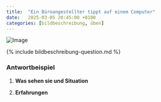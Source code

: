 ```yaml
---
title:  "Ein Büroangestellter tippt auf einem Computer"
date:   2025-03-05 20:45:00 +0100
categories: [bildbeschreibung, üben]
---
```


![Image]({{site.baseurl}}/uploads/EinBuroangestellter_Buro.png)

{% include bildbeschreibung-question.md %}

### Antwortbeispiel ###

1. **Was sehen sie und Situation**


2. **Erfahrungen**